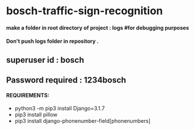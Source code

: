# bosch-traffic-sign-recognition



#### make a folder in root directory of project : logs #for debugging purposes
#### Don't push logs folder in repository .

## superuser id : bosch

## Password required : 1234bosch

#### REQUIREMENTS:
* python3 -m pip3 install Django=3.1.7
* pip3 install pillow
* pip3 install django-phonenumber-field[phonenumbers]




